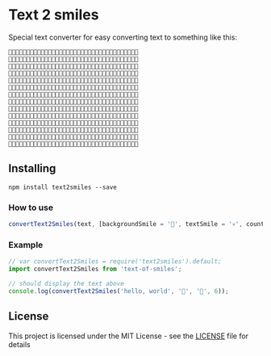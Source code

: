# Text 2 smiles

Special text converter for easy converting text to something like this:

```
🙈🙈🙈🙈🙈🙈🙈🙈🙈🙈🙈🙈🙈🙈🙈🙈🙈🙈🙈🙈🙈🙈🙈🙈🙈🙈🙈🙈🙈🙈🙈🙈🙈🙈🙈🙈
🙈🎱🙈🙈🎱🙈🙈🎱🎱🎱🎱🙈🙈🎱🙈🙈🙈🙈🙈🎱🙈🙈🙈🙈🙈🎱🎱🎱🎱🙈🙈🙈🙈🙈🙈🙈
🙈🎱🙈🙈🎱🙈🙈🎱🙈🙈🙈🙈🙈🎱🙈🙈🙈🙈🙈🎱🙈🙈🙈🙈🙈🎱🙈🙈🎱🙈🙈🙈🙈🙈🙈🙈
🙈🎱🎱🎱🎱🙈🙈🎱🎱🎱🙈🙈🙈🎱🙈🙈🙈🙈🙈🎱🙈🙈🙈🙈🙈🎱🙈🙈🎱🙈🙈🙈🙈🙈🙈🙈
🙈🎱🙈🙈🎱🙈🙈🎱🙈🙈🙈🙈🙈🎱🙈🙈🙈🙈🙈🎱🙈🙈🙈🙈🙈🎱🙈🙈🎱🙈🙈🎱🙈🙈🙈🙈
🙈🎱🙈🙈🎱🙈🙈🎱🎱🎱🎱🙈🙈🎱🎱🎱🎱🙈🙈🎱🎱🎱🎱🙈🙈🎱🎱🎱🎱🙈🙈🎱🙈🙈🙈🙈
🙈🙈🙈🙈🙈🙈🙈🙈🙈🙈🙈🙈🙈🙈🙈🙈🙈🙈🙈🙈🙈🙈🙈🙈🙈🙈🙈🙈🙈🙈🙈🙈🙈🙈🙈🙈
🙈🙈🙈🙈🙈🙈🙈🙈🙈🙈🙈🙈🙈🙈🙈🙈🙈🙈🙈🙈🙈🙈🙈🙈🙈🙈🙈🙈🙈🙈🙈🙈🙈🙈🙈🙈
🙈🙈🙈🙈🙈🙈🙈🎱🙈🙈🎱🙈🙈🎱🎱🎱🎱🙈🙈🎱🎱🎱🙈🙈🙈🎱🙈🙈🙈🙈🙈🎱🎱🎱🙈🙈
🙈🙈🙈🙈🙈🙈🙈🎱🙈🙈🎱🙈🙈🎱🙈🙈🎱🙈🙈🎱🙈🙈🎱🙈🙈🎱🙈🙈🙈🙈🙈🎱🙈🙈🎱🙈
🙈🙈🙈🙈🙈🙈🙈🎱🙈🙈🎱🙈🙈🎱🙈🙈🎱🙈🙈🎱🎱🎱🙈🙈🙈🎱🙈🙈🙈🙈🙈🎱🙈🙈🎱🙈
🙈🙈🙈🙈🙈🙈🙈🎱🎱🎱🎱🙈🙈🎱🙈🙈🎱🙈🙈🎱🙈🎱🙈🙈🙈🎱🙈🙈🙈🙈🙈🎱🙈🙈🎱🙈
🙈🙈🙈🙈🙈🙈🙈🙈🎱🎱🙈🙈🙈🎱🎱🎱🎱🙈🙈🎱🙈🙈🎱🙈🙈🎱🎱🎱🎱🙈🙈🎱🎱🎱🙈🙈
🙈🙈🙈🙈🙈🙈🙈🙈🙈🙈🙈🙈🙈🙈🙈🙈🙈🙈🙈🙈🙈🙈🙈🙈🙈🙈🙈🙈🙈🙈🙈🙈🙈🙈🙈🙈
```

## Installing

```
npm install text2smiles --save
```

### How to use

```javascript
convertText2Smiles(text, [backgroundSmile = '🤘', textSmile = '💀', countSymbolsOnTheRow = 8]);

```
### Example

```javascript
// var convertText2Smiles = require('text2smiles').default;
import convertText2Smiles from 'text-of-smiles';

// should display the text above
console.log(convertText2Smiles('hello, world', '🙈', '🎱', 6));

```

## License

This project is licensed under the MIT License - see the [LICENSE](LICENSE) file for details
